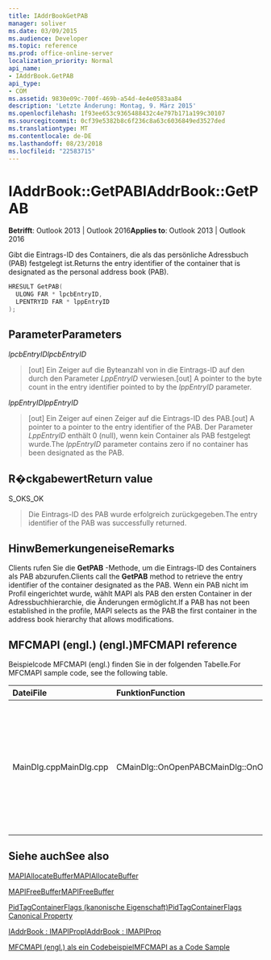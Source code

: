 ```yaml
---
title: IAddrBookGetPAB
manager: soliver
ms.date: 03/09/2015
ms.audience: Developer
ms.topic: reference
ms.prod: office-online-server
localization_priority: Normal
api_name:
- IAddrBook.GetPAB
api_type:
- COM
ms.assetid: 9830e09c-700f-469b-a54d-4e4e0583aa84
description: 'Letzte Änderung: Montag, 9. März 2015'
ms.openlocfilehash: 1f93ee653c9365488432c4e797b171a199c30107
ms.sourcegitcommit: 0cf39e5382b8c6f236c8a63c6036849ed3527ded
ms.translationtype: MT
ms.contentlocale: de-DE
ms.lasthandoff: 08/23/2018
ms.locfileid: "22583715"
---
```

# <a name="iaddrbookgetpab"></a><span data-ttu-id="5faac-103">IAddrBook::GetPAB</span><span class="sxs-lookup"><span data-stu-id="5faac-103">IAddrBook::GetPAB</span></span>

  
  
<span data-ttu-id="5faac-104">**Betrifft**: Outlook 2013 | Outlook 2016</span><span class="sxs-lookup"><span data-stu-id="5faac-104">**Applies to**: Outlook 2013 | Outlook 2016</span></span> 
  
<span data-ttu-id="5faac-105">Gibt die Eintrags-ID des Containers, die als das persönliche Adressbuch (PAB) festgelegt ist.</span><span class="sxs-lookup"><span data-stu-id="5faac-105">Returns the entry identifier of the container that is designated as the personal address book (PAB).</span></span>
  
```cpp
HRESULT GetPAB(
  ULONG FAR * lpcbEntryID,
  LPENTRYID FAR * lppEntryID
);
```

## <a name="parameters"></a><span data-ttu-id="5faac-106">Parameter</span><span class="sxs-lookup"><span data-stu-id="5faac-106">Parameters</span></span>

 <span data-ttu-id="5faac-107">_lpcbEntryID_</span><span class="sxs-lookup"><span data-stu-id="5faac-107">_lpcbEntryID_</span></span>
  
> <span data-ttu-id="5faac-108">[out] Ein Zeiger auf die Byteanzahl von in die Eintrags-ID auf den durch den Parameter _LppEntryID_ verwiesen.</span><span class="sxs-lookup"><span data-stu-id="5faac-108">[out] A pointer to the byte count in the entry identifier pointed to by the  _lppEntryID_ parameter.</span></span> 
    
 <span data-ttu-id="5faac-109">_lppEntryID_</span><span class="sxs-lookup"><span data-stu-id="5faac-109">_lppEntryID_</span></span>
  
> <span data-ttu-id="5faac-110">[out] Ein Zeiger auf einen Zeiger auf die Eintrags-ID des PAB.</span><span class="sxs-lookup"><span data-stu-id="5faac-110">[out] A pointer to a pointer to the entry identifier of the PAB.</span></span> <span data-ttu-id="5faac-111">Der Parameter _LppEntryID_ enthält 0 (null), wenn kein Container als PAB festgelegt wurde.</span><span class="sxs-lookup"><span data-stu-id="5faac-111">The  _lppEntryID_ parameter contains zero if no container has been designated as the PAB.</span></span> 
    
## <a name="return-value"></a><span data-ttu-id="5faac-112">R�ckgabewert</span><span class="sxs-lookup"><span data-stu-id="5faac-112">Return value</span></span>

<span data-ttu-id="5faac-113">S_OK</span><span class="sxs-lookup"><span data-stu-id="5faac-113">S_OK</span></span> 
  
> <span data-ttu-id="5faac-114">Die Eintrags-ID des PAB wurde erfolgreich zurückgegeben.</span><span class="sxs-lookup"><span data-stu-id="5faac-114">The entry identifier of the PAB was successfully returned.</span></span>
    
## <a name="remarks"></a><span data-ttu-id="5faac-115">HinwBemerkungeneise</span><span class="sxs-lookup"><span data-stu-id="5faac-115">Remarks</span></span>

<span data-ttu-id="5faac-116">Clients rufen Sie die **GetPAB** -Methode, um die Eintrags-ID des Containers als PAB abzurufen.</span><span class="sxs-lookup"><span data-stu-id="5faac-116">Clients call the **GetPAB** method to retrieve the entry identifier of the container designated as the PAB.</span></span> <span data-ttu-id="5faac-117">Wenn ein PAB nicht im Profil eingerichtet wurde, wählt MAPI als PAB den ersten Container in der Adressbuchhierarchie, die Änderungen ermöglicht.</span><span class="sxs-lookup"><span data-stu-id="5faac-117">If a PAB has not been established in the profile, MAPI selects as the PAB the first container in the address book hierarchy that allows modifications.</span></span> 
  
## <a name="mfcmapi-reference"></a><span data-ttu-id="5faac-118">MFCMAPI (engl.) (engl.)</span><span class="sxs-lookup"><span data-stu-id="5faac-118">MFCMAPI reference</span></span>

<span data-ttu-id="5faac-119">Beispielcode MFCMAPI (engl.) finden Sie in der folgenden Tabelle.</span><span class="sxs-lookup"><span data-stu-id="5faac-119">For MFCMAPI sample code, see the following table.</span></span>
  
|<span data-ttu-id="5faac-120">**Datei**</span><span class="sxs-lookup"><span data-stu-id="5faac-120">**File**</span></span>|<span data-ttu-id="5faac-121">**Funktion**</span><span class="sxs-lookup"><span data-stu-id="5faac-121">**Function**</span></span>|<span data-ttu-id="5faac-122">**Comment**</span><span class="sxs-lookup"><span data-stu-id="5faac-122">**Comment**</span></span>|
|:-----|:-----|:-----|
|<span data-ttu-id="5faac-123">MainDlg.cpp</span><span class="sxs-lookup"><span data-stu-id="5faac-123">MainDlg.cpp</span></span>  <br/> |<span data-ttu-id="5faac-124">CMainDlg::OnOpenPAB</span><span class="sxs-lookup"><span data-stu-id="5faac-124">CMainDlg::OnOpenPAB</span></span>  <br/> |<span data-ttu-id="5faac-125">MFCMAPI (engl.) wird die **GetPAB** -Methode verwendet, um die ID für das persönliche Adressbuch des Benutzers abzurufen.</span><span class="sxs-lookup"><span data-stu-id="5faac-125">MFCMAPI uses the **GetPAB** method to get the ID for the user's personal address book.</span></span>  <br/> |
   
## <a name="see-also"></a><span data-ttu-id="5faac-126">Siehe auch</span><span class="sxs-lookup"><span data-stu-id="5faac-126">See also</span></span>



[<span data-ttu-id="5faac-127">MAPIAllocateBuffer</span><span class="sxs-lookup"><span data-stu-id="5faac-127">MAPIAllocateBuffer</span></span>](mapiallocatebuffer.md)
  
[<span data-ttu-id="5faac-128">MAPIFreeBuffer</span><span class="sxs-lookup"><span data-stu-id="5faac-128">MAPIFreeBuffer</span></span>](mapifreebuffer.md)
  
[<span data-ttu-id="5faac-129">PidTagContainerFlags (kanonische Eigenschaft)</span><span class="sxs-lookup"><span data-stu-id="5faac-129">PidTagContainerFlags Canonical Property</span></span>](pidtagcontainerflags-canonical-property.md)
  
[<span data-ttu-id="5faac-130">IAddrBook : IMAPIProp</span><span class="sxs-lookup"><span data-stu-id="5faac-130">IAddrBook : IMAPIProp</span></span>](iaddrbookimapiprop.md)


[<span data-ttu-id="5faac-131">MFCMAPI (engl.) als ein Codebeispiel</span><span class="sxs-lookup"><span data-stu-id="5faac-131">MFCMAPI as a Code Sample</span></span>](mfcmapi-as-a-code-sample.md)

